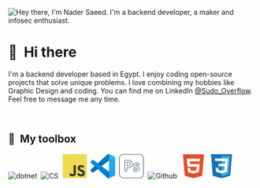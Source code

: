 ![Hey there, I'm Nader Saeed. I'm a backend developer, a maker and infosec enthusiast.](https://github.com/user-attachments/assets/abf1c448-98b2-4183-a370-d54966fad880)


# 👋 &nbsp;Hi there

I'm a backend developer based in Egypt. I enjoy coding open-source projects that solve unique problems. I love combining my hobbies like Graphic Design and coding. You can find me on LinkedIn [@Sudo_Overflow]([https://twitter.com/sudo_overflow](https://www.linkedin.com/in/nader-saeed-618413204/)). Feel free to message me any time. 

&nbsp;


## 🧰 &nbsp;My toolbox

<img  src="https://skillicons.dev/icons?i=dotnet" alt="dotnet" width="50" height="50"/> &nbsp;<img  src="https://skillicons.dev/icons?i=cs" alt="CS" width="50" height="50"/> &nbsp;<img  src="https://raw.githubusercontent.com/devicons/devicon/1119b9f84c0290e0f0b38982099a2bd027a48bf1/icons/javascript/javascript-original.svg" alt="JavaScript" width="50" height="50"/> &nbsp;<img  src="https://raw.githubusercontent.com/devicons/devicon/1119b9f84c0290e0f0b38982099a2bd027a48bf1/icons/vscode/vscode-original.svg" alt="VSCode" width="50" height="50"/> &nbsp;<img  src="https://raw.githubusercontent.com/devicons/devicon/1119b9f84c0290e0f0b38982099a2bd027a48bf1/icons/photoshop/photoshop-line.svg" alt="Photoshop" width="50" height="50"/> &nbsp;<img  src="https://github.com/CyrisXD/CyrisXD/raw/master/assets/Github.png" alt="Github"/> &nbsp;<img  src="https://raw.githubusercontent.com/devicons/devicon/1119b9f84c0290e0f0b38982099a2bd027a48bf1/icons/html5/html5-plain.svg" alt="HTML5" width="50" height="50"/> &nbsp;<img  src="https://raw.githubusercontent.com/devicons/devicon/1119b9f84c0290e0f0b38982099a2bd027a48bf1/icons/css3/css3-original.svg" alt="CSS3" width="50" height="50"/>


